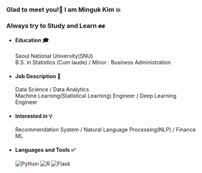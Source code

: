 ### Glad to meet you!👏 I am Minguk Kim 💥
### Always try to Study and Learn ✊✊

* #### Education 🎓
  Seoul National University(SNU)   
  B.S. in Statistics (Cum laude) / Minor :  Business Administration

* #### Job Description 🏢
  Data Science / Data Analytics  
  Machine Learning(Statistical Learning) Engineer / Deep Learning Engineer

* #### Interested in 💡
  Recommendation System / Natural Language Processing(NLP) / Finance ML

* #### Languages and Tools ✅
  <img alt="Python" src ="https://img.shields.io/badge/Python-3776AB.svg?&style=for-the-badge&logo=Python&logoColor=white"/>
  <img alt="R" src ="https://img.shields.io/badge/R-276DC3.svg?&style=for-the-badge&logo=R&logoColor=white"/>
  <img alt="Flask" src ="https://img.shields.io/badge/Flask-000000.svg?&style=for-the-badge&logo=Flask&logoColor=white"/>
  



<!--
**mingqook/mingqook** is a ✨ _special_ ✨ repository because its `README.md` (this file) appears on your GitHub profile.

Here are some ideas to get you started:

- 🔭 I’m currently working on ...
- 🌱 I’m currently learning ...
- 👯 I’m looking to collaborate on ...
- 🤔 I’m looking for help with ...
- 💬 Ask me about ...
- 📫 How to reach me: ...
- 😄 Pronouns: ...
- ⚡ Fun fact: ...
-->
